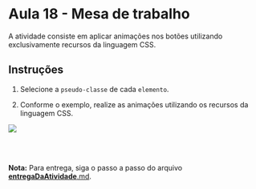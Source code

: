 # Aula 18 - Mesa de trabalho

A atividade consiste em aplicar animações nos botões utilizando exclusivamente recursos da linguagem CSS.
        
## Instruções

1. Selecione a `pseudo-classe` de cada `elemento`.

2. Conforme o exemplo, realize as animações utilizando os recursos da linguagem CSS.

![](https://gitlab.com/wssantanna/ctd-fronti/-/raw/main/18/mesa-de-trabalho/imagens/exemplo.gif)


<br><br>

**Nota:** Para entrega, siga o passo a passo do arquivo [__entregaDaAtividade__.md](https://gitlab.com/wssantanna/ctd-frontii/-/blob/main/18/mesa-de-trabalho/__entregaDaAtividade__.md).

